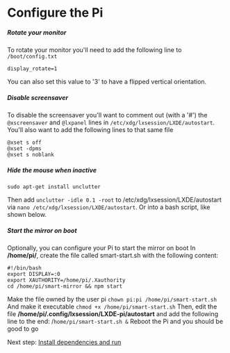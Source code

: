 # Configure the Pi

##### Rotate your monitor
To rotate your monitor you'll need to add the following line to `/boot/config.txt`
```
display_rotate=1
```
You can also set this value to '3' to have a flipped vertical orientation.

##### Disable screensaver
To disable the screensaver you'll want to comment out (with a '#') the `@xscreensaver` and `@lxpanel` lines in `/etc/xdg/lxsession/LXDE/autostart`. You'll also want to add the following lines to that same file
```
@xset s off
@xset -dpms
@xset s noblank
```

##### Hide the mouse when inactive
```
sudo apt-get install unclutter
```
Then add `unclutter -idle 0.1 -root` to /etc/xdg/lxsession/LXDE/autostart via
`nano /etc/xdg/lxsession/LXDE/autostart`. Or into a bash script, like shown below.
 
##### Start the mirror on boot
Optionally, you can configure your Pi to start the mirror on boot
In **/home/pi/**, create the file called smart-start.sh with the following content:
```
#!/bin/bash
export DISPLAY=:0
export XAUTHORITY=/home/pi/.Xauthority
cd /home/pi/smart-mirror && npm start
```

Make the file owned by the user pi
`chown pi:pi /home/pi/smart-start.sh`
And make it executable
`chmod +x /home/pi/smart-start.sh`
Then, edit the file **/home/pi/.config/lxsession/LXDE-pi/autostart**
and add the following line to the end:
/`home/pi/smart-start.sh &`
Reboot the Pi and you should be good to go

Next step: [Install dependencies and run](install_dependencies_and_run.md)